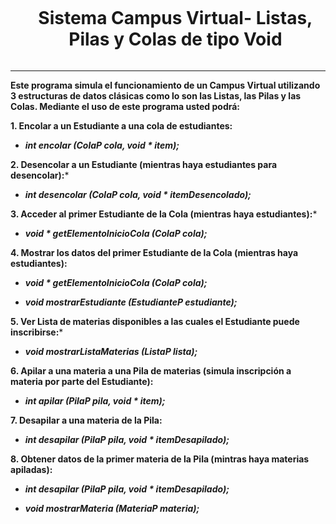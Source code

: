 <div id="user-content-toc">
  <ul align="center">
    <summary><h1 style="display: inline-block">Sistema Campus Virtual- Listas, Pilas y Colas de tipo Void</h1>
    </summary>
  </ul>
</div>

---

**Este programa simula el funcionamiento de un Campus Virtual utilizando 3 estructuras de datos clásicas como lo son las Listas, las Pilas y las Colas. Mediante el uso de este programa usted podrá:**

**1. Encolar a un Estudiante a una cola de estudiantes:** 

- ***int encolar (ColaP cola, void * item);***

**2. Desencolar a un Estudiante (mientras haya estudiantes para desencolar):***

- ***int desencolar (ColaP cola, void * itemDesencolado);***

**3. Acceder al primer Estudiante de la Cola (mientras haya estudiantes):***

- ***void * getElementoInicioCola (ColaP cola);***

**4. Mostrar los datos del primer Estudiante de la Cola (mientras haya estudiantes):**

- ***void * getElementoInicioCola (ColaP cola);***

- ***void mostrarEstudiante (EstudianteP estudiante);***

**5. Ver Lista de materias disponibles a las cuales el Estudiante puede inscribirse:***

- ***void mostrarListaMaterias (ListaP lista);***

**6. Apilar a una materia a una Pila de materias (simula inscripción a materia por parte del Estudiante):**

- ***int apilar (PilaP pila, void * item);***

**7. Desapilar a una materia de la Pila:**

- ***int desapilar (PilaP pila, void * itemDesapilado);***

**8. Obtener datos de la primer materia de la Pila (mintras haya materias apiladas):**

- ***int desapilar (PilaP pila, void * itemDesapilado);***

- ***void mostrarMateria (MateriaP materia);*** 

